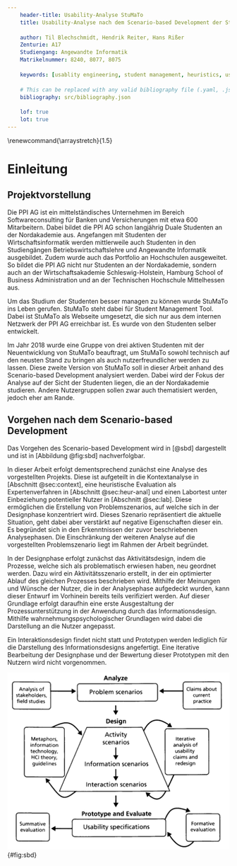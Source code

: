 ```yaml
---
    header-title: Usability-Analyse StuMaTo
    title: Usability-Analyse nach dem Scenario-based Development der Studentenverwaltungsplattform StuMaTo

    author: Til Blechschmidt, Hendrik Reiter, Hans Rißer 
    Zenturie: A17
    Studiengang: Angewandte Informatik
    Matrikelnummer: 8240, 8077, 8075 

    keywords: [usablity engineering, student management, heuristics, user experience lab, nordakademie, nak, ppi]
    
    # This can be replaced with any valid bibliography file (.yaml, .json, .bib)
    bibliography: src/bibliography.json

    lof: true
    lot: true
---
```

\renewcommand{\arraystretch}{1.5}

# Einleitung

## Projektvorstellung

Die PPI AG ist ein mittelständisches Unternehmen im Bereich Softwareconsulting für Banken und Versicherungen mit etwa 600 Mitarbeitern. Dabei bildet die PPI AG schon langjährig Duale Studenten an der Nordakademie aus. Angefangen mit Studenten der Wirtschaftsinformatik werden mittlerweile auch Studenten in den Studiengängen Betriebswirtschaftslehre und Angewandte Informatik ausgebildet. Zudem wurde auch das Portfolio an Hochschulen ausgeweitet. So bildet die PPI AG nicht nur Studenten an der Nordakademie, sondern auch an der Wirtschaftsakademie Schleswig-Holstein, Hamburg School of Business Administration und an der Technischen Hochschule Mittelhessen aus.

Um das Studium der Studenten besser managen zu können wurde StuMaTo ins Leben gerufen. StuMaTo steht dabei für Student Management Tool. Dabei ist StuMaTo als Webseite umgesetzt, die sich nur aus dem internen Netzwerk der PPI AG erreichbar ist. Es wurde von den Studenten selber entwickelt.

Im Jahr 2018 wurde eine Gruppe von drei aktiven Studenten mit der Neuentwicklung von StuMaTo beauftragt, um StuMaTo sowohl technisch auf den neusten Stand zu bringen als auch nutzerfreundlicher werden zu lassen. Diese zweite Version von StuMaTo soll in dieser Arbeit anhand des Scenario-based Development analysiert werden. Dabei wird der Fokus der Analyse auf der Sicht der Studenten liegen, die an der Nordakademie studieren. Andere Nutzergruppen sollen zwar auch thematisiert werden, jedoch eher am Rande.

## Vorgehen nach dem Scenario-based Development

Das Vorgehen des Scenario-based Development wird in [@sbd] dargestellt und ist in [Abbildung @fig:sbd] nachverfolgbar.

In dieser Arbeit erfolgt dementsprechend zunächst eine Analyse des vorgestellten Projekts. Diese ist aufgeteilt in die Kontextanalyse in [Abschnitt @sec:context], eine heuristische Evaluation als Expertenverfahren in [Abschnitt @sec:heur-anal] und einen Labortest unter Einbeziehung potentieller Nutzer in [Abschnitt @sec:lab]. Diese ermöglichen die Erstellung von Problemszenarios, auf welche sich in der Designphase konzentriert wird. Dieses Szenario repräsentiert die aktuelle Situation, geht dabei aber verstärkt auf negative Eigenschaften dieser ein. Es begründet sich in den Erkenntnissen der zuvor beschriebenen Analysephasen. Die Einschränkung der weiteren Analyse auf die vorgestellten Problemszenario liegt im Rahmen der Arbeit begründet.

In der Designphase erfolgt zunächst das Aktivitätsdesign, indem die Prozesse, welche sich als problematisch erwiesen haben, neu geordnet werden. Dazu wird ein Aktivitätsszenario erstellt, in der ein optimierter Ablauf des gleichen Prozesses beschrieben wird. Mithilfe der Meinungen und Wünsche der Nutzer, die in der Analysephase aufgedeckt wurden, kann dieser Entwurf im Vorhinein bereits teils verifiziert werden.
Auf dieser Grundlage erfolgt daraufhin eine erste Ausgestaltung der Prozessunterstützung in der Anwendung durch das Informationsdesign. Mithilfe wahrnehmungspsychologischer Grundlagen wird dabei die Darstellung an die Nutzer angepasst.

Ein Interaktionsdesign findet nicht statt und Prototypen werden lediglich für die Darstellung des Informationsdesigns angefertigt. Eine iterative Bearbeitung der Designphase und der Bewertung dieser Prototypen mit den Nutzern wird nicht vorgenommen.

![Scenario-based Development aus [@sbd]](src/images/image-20201001175014886.png){#fig:sbd}
